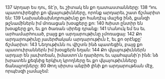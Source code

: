 137 Արդար ես դու, Տէ՛ր,
եւ շիտակ են քո դատաստանները:
138 Դու պատուիրեցիր քո վկայութիւնները,
որոնք արդարեւ շատ ճշմարիտ են:
139 Նախանձախնդրութիւնը քո հանդէպ մաշեց ինձ,
քանզի թշնամիներն իմ մոռացան խօսքերը քո:
140 Խիստ ընտիր են խօսքերը քո,
եւ քո ծառան սիրեց դրանք:
141 Մանուկ եմ ես եւ արհամարհուած,
բայց քո արդարութիւնը չմոռացայ:
142 Քո արդարութիւնը յաւերժական արդարութիւն է,
եւ քո օրէնքը՝ ճշմարիտ:
143 Նեղութիւնն ու վիշտն ինձ պատեցին,
բայց քո պատուիրաններն իմ խօսքերն եղան:
144 Քո վկայութիւններն արդար են յաւիտեան,
իմաստո՛ւն դարձրու եւ պահպանի՛ր ինձ:
նձ խրատեն քեզնից երկիւղ կրողները
եւ քո վկայութիւնները ճանաչողները:
80 Թող սիրտս անբիծ լինի քո արդարութեան մէջ, որպէսզի չամաչեմ:
